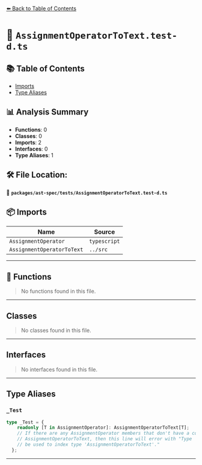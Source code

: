 [⬅️ Back to Table of Contents](../../../index.md)

# 📄 `AssignmentOperatorToText.test-d.ts`

## 📚 Table of Contents

- [Imports](#imports)
- [Type Aliases](#type-aliases)

## 📊 Analysis Summary

- **Functions**: 0
- **Classes**: 0
- **Imports**: 2
- **Interfaces**: 0
- **Type Aliases**: 1

## 🛠️ File Location:
📂 **`packages/ast-spec/tests/AssignmentOperatorToText.test-d.ts`**

## 📦 Imports

| Name | Source |
|------|--------|
| `AssignmentOperator` | `typescript` |
| `AssignmentOperatorToText` | `../src` |


---

## 🔧 Functions

> No functions found in this file.


---

## Classes

> No classes found in this file.


---

## Interfaces

> No interfaces found in this file.


---

## Type Aliases

### `_Test`

```ts
type _Test = {
    readonly [T in AssignmentOperator]: AssignmentOperatorToText[T];
    // If there are any AssignmentOperator members that don't have a corresponding
    // AssignmentOperatorToText, then this line will error with "Type 'T' cannot
    // be used to index type 'AssignmentOperatorToText'."
  };
```


---